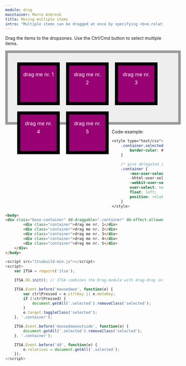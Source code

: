 ```yaml
---
module: drag
maintainer: Marco Asbreuk
title: Moving multiple items
intro: "Multiple items can be dragged at once by specifying <b>e.relatives</b> inside a before-subscriber to the <b>dd-start</b> event."
---
```


<style type="text/css">
    .base-container {
        width: 100%;
        height: 180px;
        background-color: #EEE;
        border: solid 8px #999;
        margin-bottom: 1em;
        padding: 20px;
    }
    .container {
        margin: 10px;
        height: 100px;
        width: 100px;
        background-color: #990073;
        border: 10px solid #000;
        display: inline-block;
        *display: inline;
        *zoom: 1;
        color: #FFF;
        text-align: center;
        font-size: 16px;
        line-height: 1.6em;
        padding: 16px 8px 0;
    }
    .container {
        -moz-user-select: none;
        -khtml-user-select: none;
        -webkit-user-select: none;
        user-select: none;
        float: left;
        position: relative;
    }
    .container.selected {
        border-color: #AAA;
    }
</style>

Drag the items to the dropzones. Use the Ctrl/Cmd button to select multiple items.

<div class="base-container" dd-draggable=".container" dd-effect-allowed="all">
    <div class="container">drag me nr. 1</div>
    <div class="container">drag me nr. 2</div>
    <div class="container">drag me nr. 3</div>
    <div class="container">drag me nr. 4</div>
    <div class="container">drag me nr. 5</div>
</div>

<p class="spaced">Code-example:</p>

```css
<style type="text/css">
    .container.selected {
        border-color: #AAA;
    }

    /* give delegated items the same CSS as [draggable]: */
    .container {
        -moz-user-select: none;
        -khtml-user-select: none;
        -webkit-user-select: none;
        user-select: none;
        float: left;
        position: relative;
    }
</style>
```

```html
<body>
<div class="base-container" dd-draggable=".container" dd-effect-allowed="all">
        <div class="container">drag me nr. 1</div>
        <div class="container">drag me nr. 2</div>
        <div class="container">drag me nr. 3</div>
        <div class="container">drag me nr. 4</div>
        <div class="container">drag me nr. 5</div>
    </div>
</body>
```

```js
<script src="itsabuild-min.js"></script>
<script>
    var ITSA = require('itsa');

    ITSA.DD.init(); // ITSA combines the Drag-module with drag-drop into ITSA.DD

    ITSA.Event.before('mousedown', function(e) {
        var ctrlPressed = e.ctrlKey || e.metaKey;
        if (!ctrlPressed) {
            document.getAll('.selected').removeClass('selected');
        }
        e.target.toggleClass('selected');
    }, '.container');

    ITSA.Event.before('mousedownoutside', function(e) {
        document.getAll('.selected').removeClass('selected');
    }, '.container');

    ITSA.Event.before('dd', function(e) {
        e.relatives = document.getAll('.selected');
    });
</script>
```

<script src="../../dist/itsabuild-min.js"></script>
<script>
    var ITSA = require('itsa');

    ITSA.DD.init(); // ITSA combines the Drag-module with drag-drop into ITSA.DD

    ITSA.Event.before('mousedown', function(e) {
        var ctrlPressed = e.ctrlKey || e.metaKey;
        if (!ctrlPressed) {
            document.getAll('.selected').removeClass('selected');
        }
        e.target.toggleClass('selected');
    }, '.container');

    ITSA.Event.before('mousedownoutside', function(e) {
        document.getAll('.selected').removeClass('selected');
    }, '.container');

    ITSA.Event.before('dd', function(e) {
        e.relatives = document.getAll('.selected');
    });
</script>
